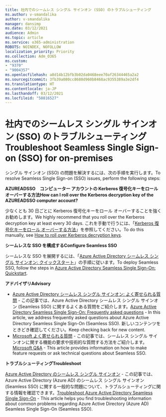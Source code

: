 ```yaml
---
title: 社内でのシームレス シングル サインオン (SSO) のトラブルシューティング
ms.author: v-smandalika
author: v-smandalika
manager: dansimp
ms.date: 03/12/2021
audience: Admin
ms.topic: article
ms.service: o365-administration
ROBOTS: NOINDEX, NOFOLLOW
localization_priority: Priority
ms.collection: Adm_O365
ms.custom:
- "9370"
- "9004357"
ms.openlocfilehash: a8d14b12bfb3b02da0468eee70af26344465a2a2
ms.sourcegitcommit: 3fb39a080cc8680d960b8468ac9355389a3e2df4
ms.translationtype: HT
ms.contentlocale: ja-JP
ms.lasthandoff: 03/12/2021
ms.locfileid: "50816527"
---
```

# <a name="troubleshoot-seamless-single-sign-on-sso-for-on-premises"></a><span data-ttu-id="f6ba4-102">社内でのシームレス シングル サインオン (SSO) のトラブルシューティング</span><span class="sxs-lookup"><span data-stu-id="f6ba4-102">Troubleshoot Seamless Single Sign-on (SSO) for on-premises</span></span>

<span data-ttu-id="f6ba4-103">シングル サインオン (SSO) の問題を解決するには、次の手順を実行します。</span><span class="sxs-lookup"><span data-stu-id="f6ba4-103">To resolve Seamless Single Sign-on (SSO) issues, perform the following steps:</span></span>

<span data-ttu-id="f6ba4-104">**AZUREADSSO　コンピューター アカウントの Kerberos 復号化キーをロール オーバーする方法**</span><span class="sxs-lookup"><span data-stu-id="f6ba4-104">**How can I roll over the Kerberos decryption key of the AZUREADSSO computer account?**</span></span>

<span data-ttu-id="f6ba4-105">少なくとも 30 日ごとに Kerberos 復号化キーをロール オーバーすることを強くお勧めします。</span><span class="sxs-lookup"><span data-stu-id="f6ba4-105">We highly recommend that you roll over the Kerberos decryption key at least every 30 days.</span></span> <span data-ttu-id="f6ba4-106">これを手動で行うには、「[Kerberos 復号化キーをロール オーバーする方法](https://docs.microsoft.com/azure/active-directory/hybrid/how-to-connect-sso-faq#)」を参照してください。</span><span class="sxs-lookup"><span data-stu-id="f6ba4-106">To do this manually, see [How to roll over Kerberos decryption keys](https://docs.microsoft.com/azure/active-directory/hybrid/how-to-connect-sso-faq#).</span></span>

<span data-ttu-id="f6ba4-107">**シームレスな SSO を構成する**</span><span class="sxs-lookup"><span data-stu-id="f6ba4-107">**Configure Seamless SSO**</span></span>

<span data-ttu-id="f6ba4-108">シームレスな SSO を展開するには、「[Azure Active Directory シームレス シングル サインオン: クイックスタート](https://docs.microsoft.com/azure/active-directory/hybrid/how-to-connect-sso-quick-start#step-5-roll-over-keys)」の手順に従います。</span><span class="sxs-lookup"><span data-stu-id="f6ba4-108">To deploy Seamless SSO, follow the steps in [Azure Active Directory Seamless Single Sign-On: Quickstart](https://docs.microsoft.com/azure/active-directory/hybrid/how-to-connect-sso-quick-start#step-5-roll-over-keys).</span></span>

<span data-ttu-id="f6ba4-109">**アドバイザリ**</span><span class="sxs-lookup"><span data-stu-id="f6ba4-109">**Advisory**</span></span>

- <span data-ttu-id="f6ba4-110">[Azure Active Directory シームレス シングル サインオン: よく寄せられる質問](https://docs.microsoft.com/azure/active-directory/hybrid/how-to-connect-sso-faq) - この記事では、Azure Active Directory シームレス シングル サインオン (Seamless SSO) に関するよくある質問をご紹介します。</span><span class="sxs-lookup"><span data-stu-id="f6ba4-110">[Azure Active Directory Seamless Single Sign-On: Frequently asked questions](https://docs.microsoft.com/azure/active-directory/hybrid/how-to-connect-sso-faq) - In this article, we address frequently asked questions about Azure Active Directory Seamless Single Sign-On (Seamless SSO).</span></span> <span data-ttu-id="f6ba4-111">新しいコンテンツをときどき確認してください。</span><span class="sxs-lookup"><span data-stu-id="f6ba4-111">Keep checking back for new content.</span></span>
- <span data-ttu-id="f6ba4-112">[Microsoft よく寄せられる質問](https://docs.microsoft.com/answers/topics/azure-ad-single-sign-on.html) - この記事では、シームレス シングル サインオンに関する機能の要求や技術的な質問する方法をご紹介します。</span><span class="sxs-lookup"><span data-stu-id="f6ba4-112">[Microsoft Q&A](https://docs.microsoft.com/answers/topics/azure-ad-single-sign-on.html) - This article provides information on how to make feature requests or ask technical questions about Seamless SSO.</span></span>

<span data-ttu-id="f6ba4-113">**トラブルシューティング**</span><span class="sxs-lookup"><span data-stu-id="f6ba4-113">**Troubleshoot**</span></span>

<span data-ttu-id="f6ba4-114">[Azure Active Directory のシームレス シングル サインオン](https://docs.microsoft.com/azure/active-directory/hybrid/tshoot-connect-sso) - この記事では、Azure Active Directory (Azure AD) のシームレス シングル サインオン (Seamless SSO) に関する一般的な問題について、トラブルシューティングに関する情報を確認できます。</span><span class="sxs-lookup"><span data-stu-id="f6ba4-114">[Troubleshoot Azure Active Directory Seamless Single Sign-On](https://docs.microsoft.com/azure/active-directory/hybrid/tshoot-connect-sso) - This article helps you find troubleshooting information about common problems regarding Azure Active Directory (Azure AD) Seamless Single Sign-On (Seamless SSO).</span></span>







